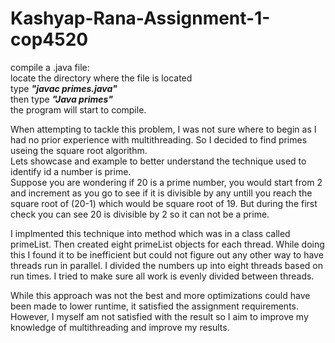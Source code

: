 # Kashyap-Rana-Assignment-1-cop4520

compile a .java file:  
locate the directory where the file is located  
type ***"javac primes.java"***  
then type ***"Java primes"***  
the program will start to compile.

When attempting to tackle this problem, I was not sure where to begin as I had no prior experience with multithreading.
So I decided to find primes useing the square root algorithm.  
Lets showcase and example to better understand the technique used to identify id a number is prime.  
Suppose you are wondering if 20 is a prime number, you would start from 2 and increment as you go to see if it is divisible by any untill you reach the square root of (20-1) which would be square root of 19. But during the first check you can see 20 is divisible by 2 so it can not be a prime.

I implmented this technique into method which was in a class called primeList. Then created eight primeList objects for each thread. While doing this I found it to be inefficient but could not figure out any other way to have threads run in parallel. I divided the numbers up into eight threads based on run times. I tried to make sure all work is evenly divided between threads. 

While this approach was not the best and more optimizations could have been made to lower runtime, it satisfied the assignment requirements. However, I myself am not satisfied with the result so I aim to improve my knowledge of multithreading and improve my results.
